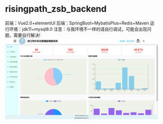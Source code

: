 # risingpath_zsb_backend
前端：Vue2.0+elementUI
后端：SpringBoot+MybatisPlus+Redis+Maven
运行环境：jdk11+mysql8.0
注意：与我环境不一样的请自行调试，可能会出现问题，需要自行解决!![](src/main/resources/readImg/1.jpg)